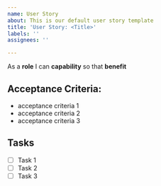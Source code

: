 ```yaml
---
name: User Story
about: This is our default user story template
title: 'User Story: <Title>'
labels: ''
assignees: ''

---
```


As a **role** I can **capability** so that **benefit**

## Acceptance Criteria:
- acceptance criteria 1
- acceptance criteria 2
- acceptance criteria 3

## Tasks
- [ ] Task 1
- [ ] Task 2
- [ ] Task 3
